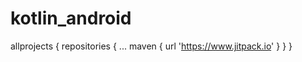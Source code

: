 # kotlin_android


allprojects {
		repositories {
			...
			maven { url 'https://www.jitpack.io' }
		}
	}
  
  
  
  
